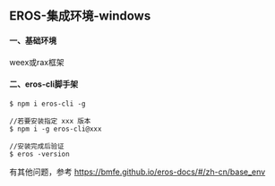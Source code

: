 ## EROS-集成环境-windows

#### 一、基础环境

weex或rax框架

#### 二、eros-cli脚手架

```
$ npm i eros-cli -g

//若要安装指定 xxx 版本
$ npm i -g eros-cli@xxx

//安装完成后验证
$ eros -version
```



有其他问题，参考 https://bmfe.github.io/eros-docs/#/zh-cn/base_env
